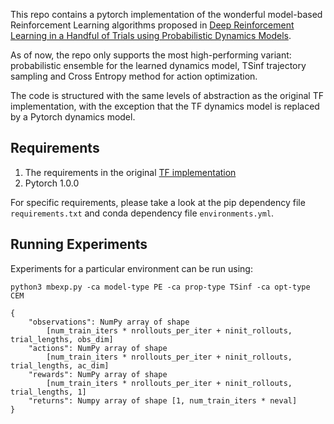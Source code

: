 This repo contains a pytorch implementation of the wonderful model-based Reinforcement Learning algorithms proposed in [Deep Reinforcement Learning in a Handful of Trials using Probabilistic Dynamics Models](https://arxiv.org/abs/1805.12114).

As of now, the repo only supports the most high-performing variant: probabilistic ensemble for the learned dynamics model, TSinf trajectory sampling and Cross Entropy method for action optimization.

The code is structured with the same levels of abstraction as the original TF implementation, with the exception that the TF dynamics model is replaced by a Pytorch dynamics model.

## Requirements

1. The requirements in the original [TF implementation](https://github.com/kchua/handful-of-trials)
2. Pytorch 1.0.0

For specific requirements, please take a look at the pip dependency file `requirements.txt` and conda dependency file `environments.yml`.

## Running Experiments

Experiments for a particular environment can be run using:

```
python3 mbexp.py -ca model-type PE -ca prop-type TSinf -ca opt-type CEM
```

```
{
    "observations": NumPy array of shape
        [num_train_iters * nrollouts_per_iter + ninit_rollouts, trial_lengths, obs_dim]
    "actions": NumPy array of shape
        [num_train_iters * nrollouts_per_iter + ninit_rollouts, trial_lengths, ac_dim]
    "rewards": NumPy array of shape
        [num_train_iters * nrollouts_per_iter + ninit_rollouts, trial_lengths, 1]
    "returns": Numpy array of shape [1, num_train_iters * neval]
}
```
